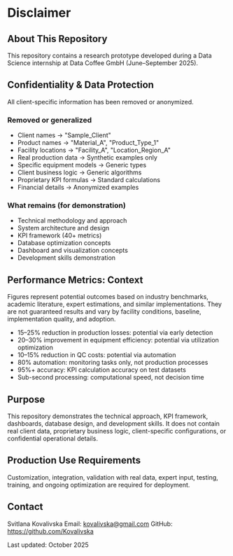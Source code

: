 # Disclaimer

## About This Repository

This repository contains a research prototype developed during a Data Science internship at Data Coffee GmbH (June–September 2025).

## Confidentiality & Data Protection

All client-specific information has been removed or anonymized.

### Removed or generalized
- Client names → "Sample_Client"
- Product names → "Material_A", "Product_Type_1"
- Facility locations → "Facility_A", "Location_Region_A"
- Real production data → Synthetic examples only
- Specific equipment models → Generic types
- Client business logic → Generic algorithms
- Proprietary KPI formulas → Standard calculations
- Financial details → Anonymized examples

### What remains (for demonstration)
- Technical methodology and approach
- System architecture and design
- KPI framework (40+ metrics)
- Database optimization concepts
- Dashboard and visualization concepts
- Development skills demonstration

## Performance Metrics: Context

Figures represent potential outcomes based on industry benchmarks, academic literature, expert estimations, and similar implementations. They are not guaranteed results and vary by facility conditions, baseline, implementation quality, and adoption.

- 15–25% reduction in production losses: potential via early detection
- 20–30% improvement in equipment efficiency: potential via utilization optimization
- 10–15% reduction in QC costs: potential via automation
- 80% automation: monitoring tasks only, not production processes
- 95%+ accuracy: KPI calculation accuracy on test datasets
- Sub-second processing: computational speed, not decision time

## Purpose

This repository demonstrates the technical approach, KPI framework, dashboards, database design, and development skills. It does not contain real client data, proprietary business logic, client-specific configurations, or confidential operational details.

## Production Use Requirements

Customization, integration, validation with real data, expert input, testing, training, and ongoing optimization are required for deployment.

## Contact

Svitlana Kovalivska
Email: kovalivska@gmail.com
GitHub: https://github.com/Kovalivska

Last updated: October 2025
